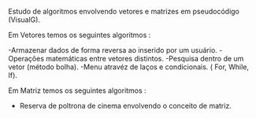 Estudo de algoritmos envolvendo vetores e matrizes em pseudocódigo (VisualG).

Em Vetores temos os seguintes algoritmos :

-Armazenar dados de forma reversa ao inserido por um usuário.
-Operações matemáticas entre vetores distintos.
-Pesquisa dentro de um vetor (método bolha).
-Menu atravéz de laços e condicionais. ( For, While, If).

Em Matriz temos os seguintes algoritmos :

- Reserva de poltrona de cinema envolvendo o conceito de matriz.
